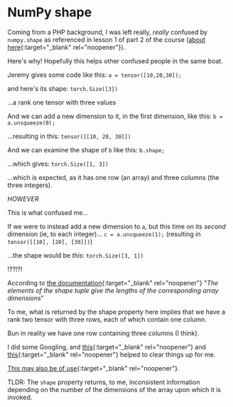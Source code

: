# NumPy shape

Coming from a PHP background, I was left really, *really* confused by `numpy.shape` as referenced in lesson 1 of part 2 of the course ([about here](https://youtu.be/4u8FxNEDUeg?t=3433){:target="_blank" rel="noopener"}).

Here's why! Hopefully this helps other confused people in the same boat.

Jeremy gives some code like this:
`a = tensor([10,20,30]);`

and here's its shape:
`torch.Size([3])`

...a rank one tensor with three values

And we can add a new dimension to it, in the first dimension, like this:
`b = a.unsqueeze(0);`

...resulting in this:
`tensor([[10, 20, 30]])`

And we can examine the shape of `b` like this:
`b.shape;`

...which gives:
`torch.Size([1, 3])`

...which is expected, as it has one row (an array) and three columns (the three integers).

*HOWEVER*

This is what confused me...

If we were to instead add a new dimension to `a`, but this time on its *second* dimension (ie, to each integer)...
`c = a.unsqueeze(1);` (resulting in ```tensor([[10],
        [20],
        [30]])```)

...the shape would be *this*:
`torch.Size([3, 1])`

!??!?!

According to [the documentation](https://numpy.org/devdocs/reference/generated/numpy.shape.html){:target="_blank" rel="noopener"} "*The elements of the shape tuple give the lengths of the corresponding array dimensions*"

To me, what is returned by the shape property here implies that we have a rank two tensor with three rows, each of which contain one column.

Bun in reality we have one row containing three columns (I think).

I did some Googling, and [this](https://stackoverflow.com/a/42465046/2869234){:target="_blank" rel="noopener"} and [this](https://stackoverflow.com/a/47614552/2869234){:target="_blank" rel="noopener"} helped to clear things up for me.

[This may also be of use](https://note.nkmk.me/en/python-numpy-ndarray-ndim-shape-size/){:target="_blank" rel="noopener"}.

TLDR: The `shape` property returns, to me, inconsistent information depending on the number of the dimensions of the array upon which it is invoked.
